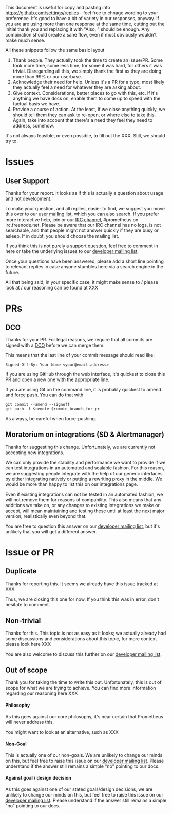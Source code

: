 This document is useful for copy and pasting into https://github.com/settings/replies - feel free to chnage wording to your preference.
It's good to have a bit of variety in our responses, anyway.
If you are are using more than one response at the same time, cutting out the initial thank you and replacing it with "Also, " should be enough. Any combination should create a sane flow, even if most obviously wouldn't make much sense.

All these snippets follow the same basic layout

1. Thank people.
They actually took the time to create an issue/PR. Some took more time, some less time; for some it was hard, for others it was trivial. Disregarding all this, we simply thank the first as they are doing more than 99% or our userbase.
2. Acknowledge their need for help.
Unless it's a PR for a typo, most likely they actually feel a need for whatever they are asking about.
2. Give context.
Considerations, better places to go with this, etc. If it's anything we have docs on, enable them to come up to speed with the factual basis we have.
3. Provide a course of action.
At the least, if we close anything quickly, we should tell them they can ask to re-open, or where else to take this. Again, take into account that there's a need they feel they need to address, somehow.

It's not always feasible, or even possible, to fill out the XXX. Still, we should try to.



# Issues


## User Support

Thanks for your report. It looks as if this is actually a question about usage and not development.

To make your question, and all replies, easier to find, we suggest you move this over to our [user mailing list](https://groups.google.com/forum/#!forum/prometheus-users), which you can also search. If you prefer more interactive help, join or our [IRC channel](https://webchat.freenode.org/?channels=prometheus), #prometheus on irc.freenode.net. Please be aware that our IRC channel has no logs, is not searchable, and that people might not answer quickly if they are busy or asleep. If in doubt, you should choose the mailing list.

If you think this is not purely a support question, feel free to comment in here or take the underlying issues to our [developer mailing list](https://groups.google.com/forum/#!forum/prometheus-developers).

Once your questions have been answered, please add a short line pointing to relevant replies in case anyone stumbles here via a search engine in the future.

All that being said, in your specific case, it might make sense to / please look at / our reasoning can be found at XXX


# PRs


## DCO

Thanks for your PR. For legal reasons, we require that all commits are signed with a [DCO](https://developercertificate.org/) before we can merge them.

This means that the last line of your commit message should read like:

`Signed-Off-By: Your Name <your@email.address>`

If you are using GitHub through the web interface, it's quickest to close this PR and open a new one with the appropriate line.

If you are using Git on the command line, it is probably quickest to amend and force push. You can do that with
````
git commit --amend --signoff
git push -f $remote $remote_branch_for_pr
````

As always, be careful when force-pushing.


## Moratorium on integrations (SD & Alertmanager)

Thanks for suggesting this change. Unfortunately, we are currently not accepting new integrations.

We can only provide the stability and performance we want to provide if we can test integrations in an automated and scalable fashion. For this reason, we are suggesting people integrate with the help of our generic interfaces by either integrating natively or putting a rewriting proxy in the middle. We would be more than happy to list this on our integrations page.

Even if existing integrations can not be tested in an automated fashion, we will not remove them for reasons of compability. This also means that any additions we take on, or any changes to existing integrations we make or accept, will mean maintaining and testing these until at least the next major version, realistically even beyond that.

You are free to question this answer on our [developer mailing list](https://groups.google.com/forum/#!forum/prometheus-developers), but it's unlikely that you will get a different answer.


# Issue or PR


## Duplicate

Thanks for reporting this. It seems we already have this issue tracked at XXX

Thus, we are closing this one for now. If you think this was in error, don't hesitate to comment.


## Non-trivial

Thanks for this. This topic is not as easy as it looks; we actually already had some discussions and considerations about this topic, for more context please look here XXX

You are also welcome to discuss this further on our [developer mailing list](https://groups.google.com/forum/#!forum/prometheus-developers).


## Out of scope

Thank you for taking the time to write this out. Unfortunately, this is out of scope for what we are trying to achieve. You can find more information regarding our reasoning here XXX


#### Philosophy

As this goes against our core philosophy, it's near certain that Prometheus will never address this.

You might want to look at an alternative, such as XXX


#### Non-Goal

This is actually one of our non-goals. We are unlikely to change our minds on this, but feel free to raise this issue on our [developer mailing list](https://groups.google.com/forum/#!forum/prometheus-developers). Please understand if the answer still remains a simple "no" pointing to our docs.


#### Against goal / design decision

As this goes against one of our stated goals/design decisions, we are unlikely to change our minds on this, but feel free to raise this issue on our [developer mailing list](https://groups.google.com/forum/#!forum/prometheus-developers). Please understand if the answer still remains a simple "no" pointing to our docs.
